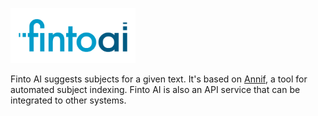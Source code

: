 [<img src="https://raw.githubusercontent.com/NatLibFi/FintoAI/master/ai.finto.fi/static/img/finto-ai-social.png" width="200">](https://ai.finto.fi)

Finto AI suggests subjects for a given text. It's based on [Annif](https://annif.org), a tool for automated subject indexing.
Finto AI is also an API service that can be integrated to other systems.
